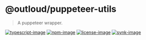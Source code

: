 # @outloud/puppeteer-utils

> A puppeteer wrapper.

[![typescript-image]][typescript-url] [![npm-image]][npm-url] [![license-image]][license-url] [![synk-image]][synk-url]


[typescript-image]: https://img.shields.io/badge/Typescript-294E80.svg?style=for-the-badge&logo=typescript
[typescript-url]: "typescript"

[npm-image]: https://img.shields.io/npm/v/@outloud/puppeteer-utils.svg?style=for-the-badge&logo=npm
[npm-url]: https://npmjs.org/package/@outloud/puppeteer-utils 'npm'

[license-image]: https://img.shields.io/npm/l/@outloud/puppeteer-utils?color=blueviolet&style=for-the-badge
[license-url]: LICENSE.md 'license'

[synk-image]: https://img.shields.io/snyk/vulnerabilities/github/madebyoutloud/puppeteer-utils?label=Synk%20Vulnerabilities&style=for-the-badge
[synk-url]: https://snyk.io/test/github/madebyoutloud/puppeteer-utils?targetFile=package.json 'synk'
